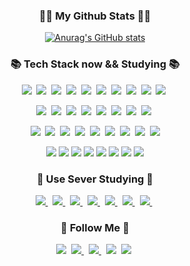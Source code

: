 <h3 align="center">👩‍💻 My Github Stats 👩‍💻</h3>
<div align="center">

[![Anurag's GitHub stats](https://github-readme-stats.vercel.app/api?username=hyeinisfree&hide_title=true&show_icons=true&include_all_commits=true&disable_animations=true&theme=vue)](https://github.com/anuraghazra/github-readme-stats)
</div>




<h3 align="center">📚 Tech Stack now && Studying 📚</h3>
<p align="center">
<img src="https://img.shields.io/badge/HTML-f06529?style=flat-square&logo=html5&logoColor="#E34F26"/>&nbsp 
<img src="https://img.shields.io/badge/CSS-1572B6?style=flat-square&logo=css3&logoColor=#1572B6"/>&nbsp 
<img src="https://img.shields.io/badge/Javascript-F7DF1E?style=flat-square&logo=Javascript&logoColor=red"/>&nbsp 
<img src="https://img.shields.io/badge/PHP-777BB4?style=flat-square&logo=PHP&logoColor=fff"/>&nbsp    
<img src="https://img.shields.io/badge/Node.js-339933?style=flat-square&logo=Node.js&logoColor=fff"/>&nbsp    
<img src="https://img.shields.io/badge/React-61DAFB?style=flat-square&logo=React&logoColor=blue"/>&nbsp 
<img src="https://img.shields.io/badge/Vue.js-4FC08D?style=flat-square&logo=Vue.js&logoColor=green"/>&nbsp 
<img src="https://img.shields.io/badge/Angular-DD0031?style=flat-square&logo=Angular&logoColor=#DD0031"/>&nbsp
<img src="https://img.shields.io/badge/NestJS-E0234E?style=flat-square&logo=NestJS&logoColor=#E0234E"/>&nbsp 
<img src="https://img.shields.io/badge/Python-3776AB?style=flat-square&logo=Python&logoColor=fff"/>&nbsp                                                                                                               
                                                                                                       
                                                                                                                      
</p>
<p align="center">
<img src="https://img.shields.io/badge/Sass-pink?style=flat-square&logo=styled-components&logoColor=#CC6699"/>&nbsp   
<img src="https://img.shields.io/badge/styled-components-pink?style=flat-square&logo=styled-components&logoColor=pink"/>&nbsp   
<img src="https://img.shields.io/badge/Visual Studio Code-007ACC?style=flat-square&logo=VisualStudioCode&logoColor=fff"/>&nbsp 
<img src="https://img.shields.io/badge/TypeScript-8fceff?style=flat-square&logo=TypeScript&logoColor=#8fceff"/>&nbsp
<img src="https://img.shields.io/badge/Redux-764ABC?style=flat-square&logo=Redux&logoColor=#764ABC"/>&nbsp 
<img src="https://img.shields.io/badge/Yarn-2C8EBB?style=flat-square&logo=Yarn&logoColor=fff"/>&nbsp 
<img src="https://img.shields.io/badge/Postman-FF6C37?style=flat-square&logo=Postman&logoColor=red"/>&nbsp 
<img src="https://img.shields.io/badge/The Movie Database-e6ffef?style=flat-square&logo=TheMovieDatabase&logoColor=#c4ffda"/>&nbsp 
                                                     
</p>

<p align="center">
<img src="https://img.shields.io/badge/GraphQL-f0cfff?style=flat-square&logo=GraphQL&logoColor=#E434AA"/>&nbsp    
<img src="https://img.shields.io/badge/Prettier-F7B93E?style=flat-square&logo=Prettier&logoColor=000"/>&nbsp     
<img src="https://img.shields.io/badge/Next.js-000000?style=flat-square&logo=Next.js&logoColor=#000000"/>&nbsp  
<img src="https://img.shields.io/badge/Svelte-FF3E00?style=flat-square&logo=Svelte&logoColor=fff"/>&nbsp                                                                          <img src="https://img.shields.io/badge/go-powderblue?style=flat-square&logo=go&logoColor=blue"/>&nbsp       
<img src="https://img.shields.io/badge/Expo-000000?style=flat-square&logo=Expo&logoColor=#000020"/>&nbsp
<img src="https://img.shields.io/badge/Android Studio-3DDC84?style=flat-square&logo=Android Studio&logoColor=fff"/>&nbsp 
<img src="https://img.shields.io/badge/Flutter-02569B?style=flat-square&logo=Flutter&logoColor=fff"/>&nbsp 
<img src="https://img.shields.io/badge/Storybook-FF4785?style=flat-square&logo=Storybook&logoColor=fff"/>
                                                                                                   
</p>
                                                                                                       
<p align="center">
<img src="https://img.shields.io/badge/Spring Boot-6DB33F?style=flat-square&logo=Spring Boot&logoColor=fff"/>
<img src="https://img.shields.io/badge/Rust-000000?style=flat-square&logo=Rust&logoColor=fff"/>
<img src="https://img.shields.io/badge/Nuxt.js-00DC82?style=flat-square&logo=Nuxt.js&logoColor=fff"/>
<img src="https://img.shields.io/badge/GraphQL-E10098?style=flat-square&logo=GraphQL&logoColor=fff"/>
<img src="https://img.shields.io/badge/Ruby-CC342D?style=flat-square&logo=Ruby&logoColor=fff"/>
<img src="https://img.shields.io/badge/Kotlin-7F52FF?style=flat-square&logo=Kotlin&logoColor=fff"/>
<img src="https://img.shields.io/badge/Django-092E20?style=flat-square&logo=Django&logoColor=fff"/>                                                        <img src="https://img.shields.io/badge/MongoDB-47A248?style=flat-square&logo=MongoDB&logoColor=fff"/>    
 </p>
                                                                                                      
                                                                               
<h3 align="center">🌈 Use Sever Studying 🌈</h3>                                                                                                  
<p align="center">
  <a href=""><img src="https://img.shields.io/badge/Amazon AWS-232F3E?style=flat-square&logo=Amazon AWS&logoColor=#232F3E&link=https://www.instagram.com/hye_inisfree/"/>
  </a>&nbsp
  <a href=""><img src="https://img.shields.io/badge/AWS Amplify-FF9900?style=flat-square&logo=Amazon AWS&logoColor=#232F3E&link=https://www.instagram.com/hye_inisfree/"/>
  </a>&nbsp
   <a href=""><img src="https://img.shields.io/badge/Heroku-430098?style=flat-square&logo=Heroku&logoColor=#232F3E&link=https://www.instagram.com/hye_inisfree/"/>
  </a>&nbsp
  <a href=""><img src="https://img.shields.io/badge/Firebase-FFCA28?style=flat-square&logo=Firebase&logoColor=white&link=https://www.instagram.com/hye_inisfree/"/>
  </a>&nbsp
   <a href=""><img src="https://img.shields.io/badge/NGINX-009639?style=flat-square&logo=NGINX&logoColor=#fff&link=https://www.instagram.com/hye_inisfree/"/>
  </a>&nbsp
   <a href=""><img src="https://img.shields.io/badge/Docker-blue?style=flat-square&logo=docker&logoColor=#fff&link=https://www.instagram.com/hye_inisfree/"/>
  </a>&nbsp
    <a href=""><img src="https://img.shields.io/badge/Apache-D22128?style=flat-square&logo=Apache&logoColor=#fff&link=https://www.instagram.com/hye_inisfree/"/>
  </a>&nbsp
</p>
                  
<h3 align="center">🌈 Follow Me 🌈</h3>
<p align="center">
  <a href="https://www.linkedin.com/in/%EC%A0%95%ED%98%B8-%EA%B9%80-6635b821a/"><img src="https://img.shields.io/badge/LinkedIn-0A66C2?style=flat-square&logo=linkedin&logoColor=#0A66C2&link=https://www.linkedin.com/in/%EC%A0%95%ED%98%B8-%EA%B9%80-6635b821a/"/></a>&nbsp
  <a href="https://koras02.tistory.com/category"><img src="https://img.shields.io/badge/Instagram-E4405F?style=flat-square&logo=Instagram&logoColor=white&link=https://www.instagram.com/hye_inisfree/"/>
 </a>&nbsp
 <a href="https://koras02.tistory.com/category"><img src="https://img.shields.io/badge/Blogger-FF5722?style=flat-square&logo=Blogger&logoColor=000&link=https://koras02.tistory.com/category"/>
</a>&nbsp
<a href=""><img src="https://img.shields.io/badge/Notion-000000?style=flat-square&logo=Notion&logoColor=fff&link=""/></a>&nbsp
<a href=""><img src="https://img.shields.io/badge/Slack-4A154B?style=flat-square&logo=Slack&logoColor=fff&link=""/></a>&nbsp
</p>




